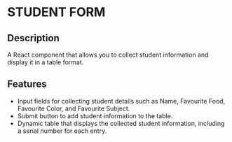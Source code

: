 # STUDENT FORM

## Description

A React component that allows you to collect student information and display it in a table format.

## Features
- Input fields for collecting student details such as Name, Favourite Food, Favourite Color, and Favourite Subject.
- Submit button to add student information to the table.
- Dynamic table that displays the collected student information, including a serial number for each entry.
